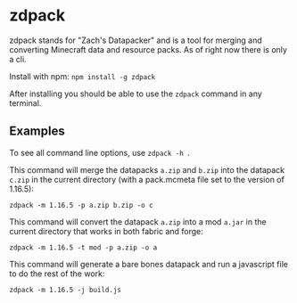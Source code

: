 # zdpack

zdpack stands for "Zach's Datapacker" and is a tool for merging and converting Minecraft data and resource packs. As of right now there is only a cli.

Install with npm: `npm install -g zdpack`

After installing you should be able to use the `zdpack` command in any terminal.

## Examples

To see all command line options, use `zdpack -h `.

This command will merge the datapacks `a.zip` and `b.zip` into the datapack `c.zip` in the current directory (with a pack.mcmeta file set to the version of 1.16.5):

`zdpack -m 1.16.5 -p a.zip b.zip -o c`

This command will convert the datapack `a.zip` into a mod `a.jar` in the current directory that works in both fabric and forge:

`zdpack -m 1.16.5 -t mod -p a.zip -o a`

This command will generate a bare bones datapack and run a javascript file to do the rest of the work:

`zdpack -m 1.16.5 -j build.js`